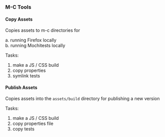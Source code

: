 ### M-C Tools

#### Copy Assets

Copies assets to m-c directories for

a. running Firefox locally  
b. running Mochitests locally   

Tasks:

1. make a JS / CSS build  
2. copy properties  
3. symlink tests  

#### Publish Assets

Copies assets into the `assets/build` directory for publishing a new version

Tasks:

1. make a JS / CSS build  
2. copy properties file
3. copy tests  
